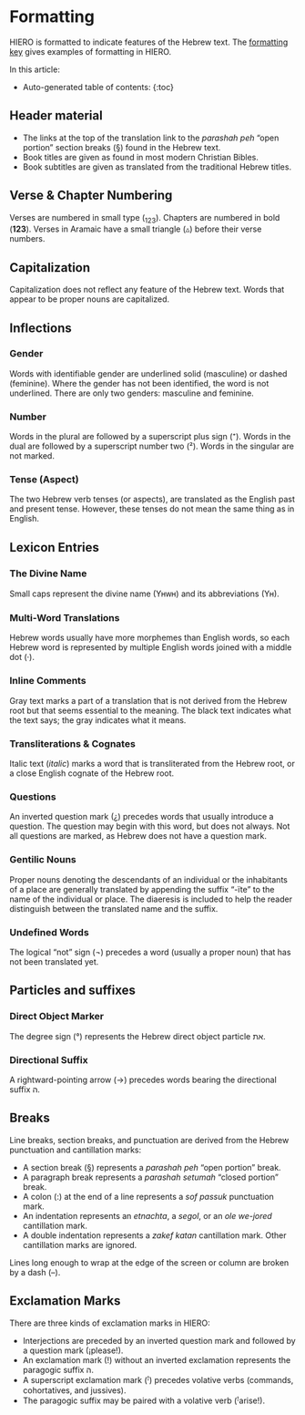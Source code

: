 # Formatting
HIERO is formatted to indicate features of the Hebrew text. The [formatting key](read/key.html) gives examples of formatting in HIERO.

In this article:
* Auto-generated table of contents:
{:toc}

## Header material
- The links at the top of the translation link to the *parashah peh* “open portion” section breaks (§) found in the Hebrew text.
- Book titles are given as found in most modern Christian Bibles.
- Book subtitles are given as translated from the traditional Hebrew titles.

## Verse & Chapter Numbering
Verses are numbered in small type (<sub>123</sub>). Chapters are numbered in bold (**123**). Verses in Aramaic have a small triangle (&#9653;) before their verse numbers.

## Capitalization
Capitalization does not reflect any feature of the Hebrew text. Words that appear to be proper nouns are capitalized.

## Inflections
### Gender
Words with identifiable gender are underlined solid (masculine) or dashed (feminine). Where the gender has not been identified, the word is not underlined. There are only two genders: masculine and feminine.
### Number
Words in the plural are followed by a superscript plus sign (⁺). Words in the dual are followed by a superscript number two (²). Words in the singular are not marked.
### Tense (Aspect)
The two Hebrew verb tenses (or aspects), are translated as the English past and present tense. However, these tenses do not mean the same thing as in English.

## Lexicon Entries
### The Divine Name
Small caps represent the divine name (Yʜᴡʜ) and its abbreviations (Yʜ).
### Multi-Word Translations
Hebrew words usually have more morphemes than English words, so each Hebrew word is represented by multiple English words joined with a middle dot (·).
### Inline Comments
Gray text marks a part of a translation that is not derived from the Hebrew root but that seems essential to the meaning. The black text indicates what the text says; the gray indicates what it means.
### Transliterations & Cognates
Italic text (*italic*) marks a word that is transliterated from the Hebrew root, or a close English cognate of the Hebrew root.
### Questions
An inverted question mark (¿) precedes words that usually introduce a question. The question may begin with this word, but does not always. Not all questions are marked, as Hebrew does not have a question mark.
### Gentilic Nouns
Proper nouns denoting the descendants of an individual or the inhabitants of a place are generally translated by appending the suffix “-ïte” to the name of the individual or place. The diaeresis is included to help the reader distinguish between the translated name and the suffix.
### Undefined Words
The logical “not” sign (¬) precedes a word (usually a proper noun) that has not been translated yet.

## Particles and suffixes
### Direct Object Marker
The degree sign (°) represents the Hebrew direct object particle את.
### Directional Suffix
A rightward-pointing arrow (→) precedes words bearing the directional suffix ה.

## Breaks
Line breaks, section breaks, and punctuation are derived from the Hebrew punctuation and cantillation marks:
- A section break (§) represents a *parashah peh* “open portion” break.
- A paragraph break represents a *parashah setumah* “closed portion” break.
- A colon (:) at the end of a line represents a *sof passuk* punctuation mark.
- An indentation represents an *etnachta*, a *segol*, or an *ole we-jored* cantillation mark.
- A double indentation represents a *zakef katan* cantillation mark.
Other cantillation marks are ignored.

Lines long enough to wrap at the edge of the screen or column are broken by a dash (–).

## Exclamation Marks
There are three kinds of exclamation marks in HIERO:
- Interjections are preceded by an inverted question mark and followed by a question mark (¡please!).
- An exclamation mark (!) without an inverted exclamation represents the paragogic suffix ה.
- A superscript exclamation mark (ꜝ) precedes volative verbs (commands, cohortatives, and jussives).
- The paragogic suffix may be paired with a volative verb (ꜝarise!).
